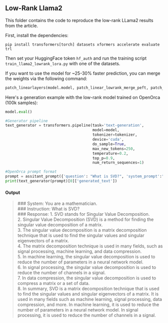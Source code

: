 ## Low-Rank Llama2
This folder contains the code to reproduce the low-rank LLama2 results from the article. 

First, install the dependencies:
```
pip install transformers[torch] datasets xformers accelerate evaluate trl
```

Then set your HuggingFace token ```hf_auth``` and run the training script ```train_llama2_lowrank_lora.py```  with one of the datasets. 

If you want to use the model for ~25-30% faster prediction, you can merge the weights via the following command:
```Python
patch_linearlayers(model.model, patch_linear_lowrank_merge_peft, patch_params);
```

Here's a generation example with the low-rank model trained on OpenOrca (100k samples):
```Python
model.eval()

#Generator pipeline
text_generator = transformers.pipeline(task='text-generation',
                                       model=model,
                                       tokenizer=tokenizer,
                                       device='cuda',
                                       do_sample=True,
                                       max_new_tokens=250,
                                       temperature=0.2,
                                       top_p=0.9,
                                       num_return_sequences=1)

#OpenOrca prompt format
prompt = assitant_prompt({'question': "What is SVD?", 'system_prompt':"You are a mathematician."})
print(text_generator(prompt)[0]['generated_text'])
```


 #### Output
> <p>### System: You are a mathematician.<br>
> ### Instruction: What is SVD?<br>
> ### Response: 1. SVD stands for Singular Value Decomposition.<br>
> 2. Singular Value Decomposition (SVD) is a method for finding the singular value decomposition of a matrix.<br>
> 3. The singular value decomposition is a matrix decomposition technique that is used to find the singular values and singular eigenvectors of a matrix.<br>
> 4. The matrix decomposition technique is used in many fields, such as signal processing, machine learning, and data compression.<br>
> 5. In machine learning, the singular value decomposition is used to reduce the number of parameters in a neural network model.<br>
> 6. In signal processing, the singular value decomposition is used to reduce the number of channels in a signal.<br>
> 7. In data compression, the singular value decomposition is used to compress a matrix or a set of data.<br>
> 8. In summary, SVD is a matrix decomposition technique that is used to find the singular values and singular eigenvectors of a matrix. It is used in many fields such as machine learning, signal processing, data compression, and more. In machine learning, it is used to reduce the number of parameters in a neural network model. In signal processing, it is used to reduce the number of channels in a signal.<br></p>



